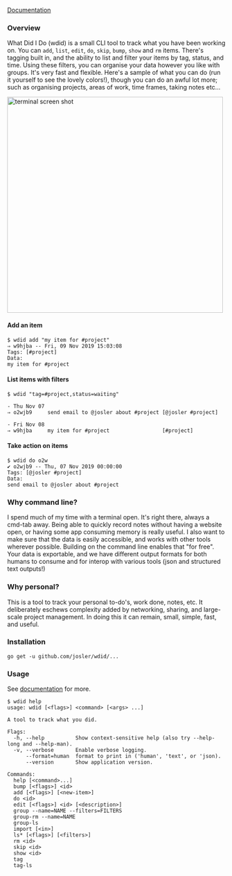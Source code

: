 [Documentation](https://j-osler.gitbook.io/wdid/)

### Overview

What Did I Do (wdid) is a small CLI tool to track what you have been working on. You can `add`, `list`, `edit`, `do`, `skip`, `bump`, `show` and `rm` items. There's tagging built in, and the ability to list and filter your items by tag, status, and time. Using these filters, you can organise your data however you like with groups. It's very fast and flexible. Here's a sample of what you can do (run it yourself to see the lovely colors!), though you can do an awful lot more; such as organising projects, areas of work, time frames, taking notes etc...

<img width="498" alt="terminal screen shot" src="https://user-images.githubusercontent.com/167061/68556700-4e199800-0401-11ea-9e81-cdf948663f62.png">

#### Add an item

```
$ wdid add "my item for #project"
⇒ w9hjba -- Fri, 09 Nov 2019 15:03:08
Tags: [#project]
Data:
my item for #project
```

#### List items with filters

```
$ wdid "tag=#project,status=waiting"

- Thu Nov 07
⇒ o2wjb9     send email to @josler about #project [@josler #project]

- Fri Nov 08
⇒ w9hjba     my item for #project                 [#project]
```

#### Take action on items

```
$ wdid do o2w
✔ o2wjb9 -- Thu, 07 Nov 2019 00:00:00
Tags: [@josler #project]
Data:
send email to @josler about #project
```

### Why command line?

I spend much of my time with a terminal open. It's right there, always a cmd-tab away. Being able to quickly record notes without having a website open, or having some app consuming memory is really useful. I also want to make sure that the data is easily accessible, and works with other tools wherever possible. Building on the command line enables that "for free". Your data is exportable, and we have different output formats for both humans to consume and for interop with various tools (json and structured text outputs!)

### Why personal?

This is a tool to track your personal to-do's, work done, notes, etc. It deliberately eschews complexity added by networking, sharing, and large-scale project management. In doing this it can remain, small, simple, fast, and useful.

### Installation

```
go get -u github.com/josler/wdid/...
```

### Usage

See [documentation](https://j-osler.gitbook.io/wdid/) for more.

```
$ wdid help
usage: wdid [<flags>] <command> [<args> ...]

A tool to track what you did.

Flags:
  -h, --help          Show context-sensitive help (also try --help-long and --help-man).
  -v, --verbose       Enable verbose logging.
      --format=human  format to print in ('human', 'text', or 'json).
      --version       Show application version.

Commands:
  help [<command>...]
  bump [<flags>] <id>
  add [<flags>] [<new-item>]
  do <id>
  edit [<flags>] <id> [<description>]
  group --name=NAME --filters=FILTERS
  group-rm --name=NAME
  group-ls
  import [<in>]
  ls* [<flags>] [<filters>]
  rm <id>
  skip <id>
  show <id>
  tag
  tag-ls
```
